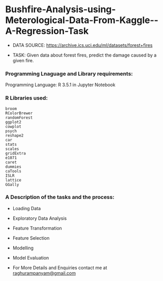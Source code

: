 # Bushfire-Analysis-using-Meterological-Data-From-Kaggle--A-Regression-Task

- DATA SOURCE: https://archive.ics.uci.edu/ml/datasets/forest+fires



- TASK: Given data about forest fires, predict the damage caused by a given fire.

### Programming Lnaguage  and Library requirements:
Programming Language: R 3.5.1 in Jupyter Notebook

### R Libraries used:

    broom
    RColorBrewer
    randomForest
    ggplot2
    cowplot
    psych
    reshape2
    car
    stats
    scales
    gridExtra
    e1071
    caret
    dummies
    caTools
    ISLR
    lattice
    GGally
   
### A Description of the tasks and the process:
  - Loading Data
  - Exploratory Data Analysis
  - Feature Transformation 
  - Feature Selection
  - Modelling 
  - Model Evaluation


- For More Details and Enquiries contact me at raghurampanyam@gmail.com


